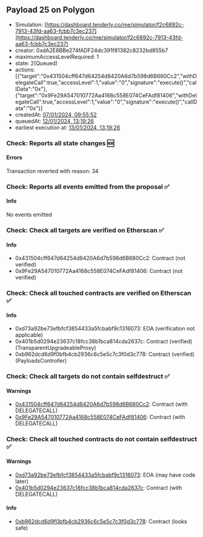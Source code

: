 ## Payload 25 on Polygon

- Simulation: [https://dashboard.tenderly.co/me/simulator/f2c6892c-7913-43fd-aa63-fcbb7c3ec237](https://dashboard.tenderly.co/me/simulator/f2c6892c-7913-43fd-aa63-fcbb7c3ec237)
- creator: 0xdA2E8BBe274fADF24dc391f81382c8232bd855b7
- maximumAccessLevelRequired: 1
- state: 2(Queued)
- actions: [{"target":"0x431504cff647d64254d8420A6d7b598d6B680Cc2","withDelegateCall":true,"accessLevel":1,"value":"0","signature":"execute()","callData":"0x"},{"target":"0x9Fe29A547010772Aa4168c558E074CeFAdf81406","withDelegateCall":true,"accessLevel":1,"value":"0","signature":"execute()","callData":"0x"}]
- createdAt: [07/01/2024, 09:55:52](https://polygonscan.com/tx/0x477c49b0f31a33e0503f5723feb84b662ec723065d670cc50339bbd995c2f441)
- queuedAt: [12/01/2024, 13:19:26](https://polygonscan.com/tx/0x289326c6d04c2418bf62152f5222d578e7ac78c4849aa05bdb4e34962e5e05c9)
- earliest execution at: [13/01/2024, 13:19:26](https://www.epochconverter.com/countdown?q=1705151966)

### Check: Reports all state changes :sos:

#### Errors

Transaction reverted with reason: 34

### Check: Reports all events emitted from the proposal :white_check_mark:

#### Info

No events emitted

### Check: Check all targets are verified on Etherscan :white_check_mark:

#### Info

- 0x431504cff647d64254d8420A6d7b598d6B680Cc2: Contract (not verified)
- 0x9Fe29A547010772Aa4168c558E074CeFAdf81406: Contract (not verified)

### Check: Check all touched contracts are verified on Etherscan :white_check_mark:

#### Info

- 0xd73a92be73efbfcf3854433a5fcbabf9c1316073: EOA (verification not applicable)
- 0x401b5d0294e23637c18fcc38b1bca814cda2637c: Contract (verified) (TransparentUpgradeableProxy)
- 0xb962dcd6d9f0bfb4cb2936c6c5e5c7c3f0d3c778: Contract (verified) (PayloadsController)

### Check: Check all targets do not contain selfdestruct :white_check_mark:

#### Warnings

- [0x431504cff647d64254d8420A6d7b598d6B680Cc2](https://polygonscan.com/address/0x431504cff647d64254d8420A6d7b598d6B680Cc2): Contract (with DELEGATECALL)
- [0x9Fe29A547010772Aa4168c558E074CeFAdf81406](https://polygonscan.com/address/0x9Fe29A547010772Aa4168c558E074CeFAdf81406): Contract (with DELEGATECALL)

### Check: Check all touched contracts do not contain selfdestruct :white_check_mark:

#### Warnings

- [0xd73a92be73efbfcf3854433a5fcbabf9c1316073](https://polygonscan.com/address/0xd73a92be73efbfcf3854433a5fcbabf9c1316073): EOA (may have code later)
- [0x401b5d0294e23637c18fcc38b1bca814cda2637c](https://polygonscan.com/address/0x401b5d0294e23637c18fcc38b1bca814cda2637c): Contract (with DELEGATECALL)

#### Info

- [0xb962dcd6d9f0bfb4cb2936c6c5e5c7c3f0d3c778](https://polygonscan.com/address/0xb962dcd6d9f0bfb4cb2936c6c5e5c7c3f0d3c778): Contract (looks safe)

